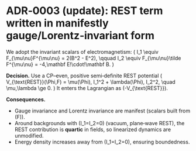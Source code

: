 

# ADR‑0003 (update): REST term written in manifestly gauge/Lorentz‑invariant form

We adopt the invariant scalars of electromagnetism:
\(
 I_1 \equiv F_{\mu\nu}F^{\mu\nu} = 2(B^2 - E^2), \qquad
 I_2 \equiv F_{\mu\nu}\tilde F^{\mu\nu} = -4\,\mathbf E\!\cdot\!\mathbf B.
\)

**Decision.** Use a CP–even, positive semi‑definite REST potential
\(
 V_{\text{REST}}(\Phi,F) = \mu(\Phi)\, I_1^2 + \lambda(\Phi)\, I_2^2, \quad \mu,\lambda \ge 0.
\)
It enters the Lagrangian as \(-V_{\text{REST}}\).

**Consequences.**
- Gauge invariance and Lorentz invariance are manifest (scalars built from \(F\)).
- Around backgrounds with \(I_1=I_2=0\) (vacuum, plane‑wave REST), the REST contribution is **quartic** in fields, so linearized dynamics are unmodified.
- Energy density increases away from \(I_1=I_2=0\), ensuring boundedness.

